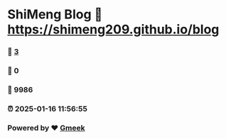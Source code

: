 # ShiMeng Blog :link: https://shimeng209.github.io/blog 
### :page_facing_up: [3](https://shimeng209.github.io/blog/tag.html) 
### :speech_balloon: 0 
### :hibiscus: 9986 
### :alarm_clock: 2025-01-16 11:56:55 
### Powered by :heart: [Gmeek](https://github.com/Meekdai/Gmeek)
